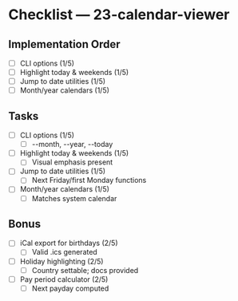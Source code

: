 # Checklist — 23-calendar-viewer

## Implementation Order
- [ ] CLI options (1/5)
- [ ] Highlight today & weekends (1/5)
- [ ] Jump to date utilities (1/5)
- [ ] Month/year calendars (1/5)

## Tasks

- [ ] CLI options (1/5)
  - [ ] --month, --year, --today

- [ ] Highlight today & weekends (1/5)
  - [ ] Visual emphasis present

- [ ] Jump to date utilities (1/5)
  - [ ] Next Friday/first Monday functions

- [ ] Month/year calendars (1/5)
  - [ ] Matches system calendar

## Bonus

- [ ] iCal export for birthdays (2/5)
  - [ ] Valid .ics generated

- [ ] Holiday highlighting (2/5)
  - [ ] Country settable; docs provided

- [ ] Pay period calculator (2/5)
  - [ ] Next payday computed
